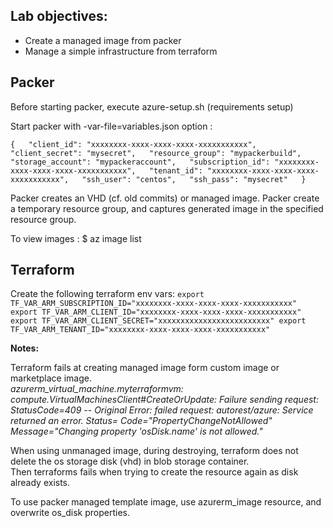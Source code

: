 
## Lab objectives:

* Create a managed image from packer  
* Manage a simple infrastructure from terraform  

## Packer

Before starting packer, execute azure-setup.sh (requirements setup) 

Start packer with -var-file=variables.json option :

`
{  
    "client_id": "xxxxxxxx-xxxx-xxxx-xxxx-xxxxxxxxxxx",  
    "client_secret": "mysecret",  
    "resource_group": "mypackerbuild",  
    "storage_account": "mypackeraccount",  
    "subscription_id": "xxxxxxxx-xxxx-xxxx-xxxx-xxxxxxxxxxx",  
    "tenant_id": "xxxxxxxx-xxxx-xxxx-xxxx-xxxxxxxxxxx",  
    "ssh_user": "centos",  
    "ssh_pass": "mysecret"  
}  
`  

Packer creates an VHD (cf. old commits) or managed image.
Packer create a temporary resource group, and captures generated image in the specified resource group.

To view images :
$ az image list

 
## Terraform

Create the following terraform env vars:
`
export TF_VAR_ARM_SUBSCRIPTION_ID="xxxxxxxx-xxxx-xxxx-xxxx-xxxxxxxxxxx"
export TF_VAR_ARM_CLIENT_ID="xxxxxxxx-xxxx-xxxx-xxxx-xxxxxxxxxxx"
export TF_VAR_ARM_CLIENT_SECRET="xxxxxxxxxxxxxxxxxxxxxxxxx"
export TF_VAR_ARM_TENANT_ID="xxxxxxxx-xxxx-xxxx-xxxx-xxxxxxxxxxx"
`

__Notes:__

Terraform fails at creating managed image form custom image or marketplace image.  
*azurerm_virtual_machine.myterraformvm: compute.VirtualMachinesClient#CreateOrUpdate: Failure sending request: StatusCode=409 -- Original Error: failed request: autorest/azure: Service returned an error. Status=<nil> Code="PropertyChangeNotAllowed" Message="Changing property 'osDisk.name' is not allowed."*  

When using unmanaged image, during destroying, terraform does not delete the os storage disk (vhd) in blob storage container.  
Then terraforms fails when trying to create the resource again as disk already exists.  

To use packer managed template image, use azurerm_image resource, and overwrite os_disk properties.  


